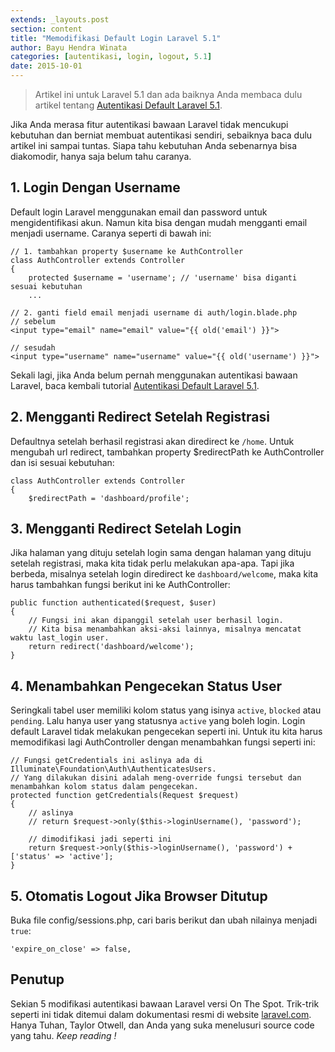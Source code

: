 ```yaml
---
extends: _layouts.post
section: content
title: "Memodifikasi Default Login Laravel 5.1"
author: Bayu Hendra Winata
categories: [autentikasi, login, logout, 5.1]
date: 2015-10-01
---
```


> Artikel ini untuk Laravel 5.1 dan ada baiknya Anda membaca dulu artikel tentang [Autentikasi Default Laravel 5.1](/post/autentikasi-default-laravel-5-1/).

Jika Anda merasa fitur autentikasi bawaan Laravel tidak mencukupi kebutuhan dan berniat membuat autentikasi sendiri, sebaiknya baca dulu artikel ini sampai tuntas. Siapa tahu kebutuhan Anda sebenarnya bisa diakomodir, hanya saja belum tahu caranya.

## 1. Login Dengan Username
Default login Laravel menggunakan email dan password untuk mengidentifikasi akun. Namun kita bisa dengan mudah mengganti email menjadi username. Caranya seperti di bawah ini:

	// 1. tambahkan property $username ke AuthController
	class AuthController extends Controller
	{
	    protected $username = 'username'; // 'username' bisa diganti sesuai kebutuhan
	    ...
	
	// 2. ganti field email menjadi username di auth/login.blade.php
	// sebelum
	<input type="email" name="email" value="{{ old('email') }}">
	
	// sesudah
	<input type="username" name="username" value="{{ old('username') }}">

Sekali lagi, jika Anda belum pernah menggunakan autentikasi bawaan Laravel, baca kembali tutorial [Autentikasi Default Laravel 5.1](/post/autentikasi-default-laravel-5-1/).


## 2. Mengganti Redirect Setelah Registrasi
Defaultnya setelah berhasil registrasi akan diredirect ke `/home`. Untuk mengubah url redirect, tambahkan property $redirectPath ke AuthController dan isi sesuai kebutuhan:

	class AuthController extends Controller
	{
		$redirectPath = 'dashboard/profile';

## 3. Mengganti Redirect Setelah Login
Jika halaman yang dituju setelah login sama dengan halaman yang dituju setelah registrasi, maka kita tidak perlu melakukan apa-apa. Tapi jika berbeda, misalnya setelah login diredirect ke `dashboard/welcome`, maka kita harus tambahkan fungsi berikut ini ke AuthController:

	public function authenticated($request, $user)
	{
		// Fungsi ini akan dipanggil setelah user berhasil login.
		// Kita bisa menambahkan aksi-aksi lainnya, misalnya mencatat waktu last_login user.
		return redirect('dashboard/welcome');
	}


## 4. Menambahkan Pengecekan Status User
Seringkali tabel user memiliki kolom status yang isinya `active`, `blocked` atau `pending`. Lalu hanya user yang statusnya `active` yang boleh login. Login default Laravel tidak melakukan pengecekan seperti ini. Untuk itu kita harus memodifikasi lagi AuthController dengan menambahkan fungsi seperti ini:

	// Fungsi getCredentials ini aslinya ada di Illuminate\Foundation\Auth\AuthenticatesUsers.
	// Yang dilakukan disini adalah meng-override fungsi tersebut dan menambahkan kolom status dalam pengecekan.
	protected function getCredentials(Request $request)
	{
		// aslinya
		// return $request->only($this->loginUsername(), 'password');
	  
		// dimodifikasi jadi seperti ini
		return $request->only($this->loginUsername(), 'password') + ['status' => 'active'];
	}


## 5. Otomatis Logout Jika Browser Ditutup 
Buka file config/sessions.php, cari baris berikut dan ubah nilainya menjadi `true`:

    'expire_on_close' => false,
    
## Penutup
    
Sekian 5 modifikasi autentikasi bawaan Laravel versi On The Spot. Trik-trik seperti ini tidak ditemui dalam dokumentasi resmi di website [laravel.com](laravel.com). Hanya Tuhan, Taylor Otwell, dan Anda yang suka menelusuri source code yang tahu. *Keep reading !*
